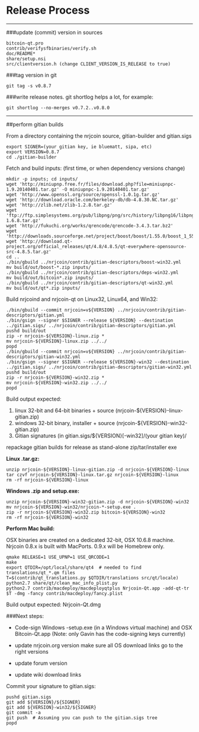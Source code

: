 Release Process
====================

* * *

###update (commit) version in sources


	bitcoin-qt.pro
	contrib/verifysfbinaries/verify.sh
	doc/README*
	share/setup.nsi
	src/clientversion.h (change CLIENT_VERSION_IS_RELEASE to true)

###tag version in git

	git tag -s v0.8.7

###write release notes. git shortlog helps a lot, for example:

	git shortlog --no-merges v0.7.2..v0.8.0

* * *

##perform gitian builds

 From a directory containing the nrjcoin source, gitian-builder and gitian.sigs
  
	export SIGNER=(your gitian key, ie bluematt, sipa, etc)
	export VERSION=0.8.7
	cd ./gitian-builder

 Fetch and build inputs: (first time, or when dependency versions change)

	mkdir -p inputs; cd inputs/
	wget 'http://miniupnp.free.fr/files/download.php?file=miniupnpc-1.9.20140401.tar.gz' -O miniupnpc-1.9.20140401.tar.gz'
	wget 'http://www.openssl.org/source/openssl-1.0.1g.tar.gz'
	wget 'http://download.oracle.com/berkeley-db/db-4.8.30.NC.tar.gz'
	wget 'http://zlib.net/zlib-1.2.8.tar.gz'
	wget 'ftp://ftp.simplesystems.org/pub/libpng/png/src/history/libpng16/libpng-1.6.8.tar.gz'
	wget 'http://fukuchi.org/works/qrencode/qrencode-3.4.3.tar.bz2'
	wget 'http://downloads.sourceforge.net/project/boost/boost/1.55.0/boost_1_55_0.tar.bz2'
	wget 'http://download.qt-project.org/official_releases/qt/4.8/4.8.5/qt-everywhere-opensource-src-4.8.5.tar.gz'
	cd ..
	./bin/gbuild ../nrjcoin/contrib/gitian-descriptors/boost-win32.yml
	mv build/out/boost-*.zip inputs/
	./bin/gbuild ../nrjcoin/contrib/gitian-descriptors/deps-win32.yml
	mv build/out/bitcoin*.zip inputs/
	./bin/gbuild ../nrjcoin/contrib/gitian-descriptors/qt-win32.yml
	mv build/out/qt*.zip inputs/

 Build nrjcoind and nrjcoin-qt on Linux32, Linux64, and Win32:
  
	./bin/gbuild --commit nrjcoin=v${VERSION} ../nrjcoin/contrib/gitian-descriptors/gitian.yml
	./bin/gsign --signer $SIGNER --release ${VERSION} --destination ../gitian.sigs/ ../nrjcoin/contrib/gitian-descriptors/gitian.yml
	pushd build/out
	zip -r nrjcoin-${VERSION}-linux.zip *
	mv nrjcoin-${VERSION}-linux.zip ../../
	popd
	./bin/gbuild --commit nrjcoin=v${VERSION} ../nrjcoin/contrib/gitian-descriptors/gitian-win32.yml
	./bin/gsign --signer $SIGNER --release ${VERSION}-win32 --destination ../gitian.sigs/ ../nrjcoin/contrib/gitian-descriptors/gitian-win32.yml
	pushd build/out
	zip -r nrjcoin-${VERSION}-win32.zip *
	mv nrjcoin-${VERSION}-win32.zip ../../
	popd

  Build output expected:

  1. linux 32-bit and 64-bit binaries + source (nrjcoin-${VERSION}-linux-gitian.zip)
  2. windows 32-bit binary, installer + source (nrjcoin-${VERSION}-win32-gitian.zip)
  3. Gitian signatures (in gitian.sigs/${VERSION}[-win32]/(your gitian key)/

repackage gitian builds for release as stand-alone zip/tar/installer exe

**Linux .tar.gz:**

	unzip nrjcoin-${VERSION}-linux-gitian.zip -d nrjcoin-${VERSION}-linux
	tar czvf nrjcoin-${VERSION}-linux.tar.gz nrjcoin-${VERSION}-linux
	rm -rf nrjcoin-${VERSION}-linux

**Windows .zip and setup.exe:**

	unzip nrjcoin-${VERSION}-win32-gitian.zip -d nrjcoin-${VERSION}-win32
	mv nrjcoin-${VERSION}-win32/nrjcoin-*-setup.exe .
	zip -r nrjcoin-${VERSION}-win32.zip bitcoin-${VERSION}-win32
	rm -rf nrjcoin-${VERSION}-win32

**Perform Mac build:**

  OSX binaries are created on a dedicated 32-bit, OSX 10.6.8 machine.
  Nrjcoin 0.8.x is built with MacPorts.  0.9.x will be Homebrew only.

	qmake RELEASE=1 USE_UPNP=1 USE_QRCODE=1
	make
	export QTDIR=/opt/local/share/qt4  # needed to find translations/qt_*.qm files
	T=$(contrib/qt_translations.py $QTDIR/translations src/qt/locale)
	python2.7 share/qt/clean_mac_info_plist.py
	python2.7 contrib/macdeploy/macdeployqtplus Nrjcoin-Qt.app -add-qt-tr $T -dmg -fancy contrib/macdeploy/fancy.plist

 Build output expected: Nrjcoin-Qt.dmg

###Next steps:

* Code-sign Windows -setup.exe (in a Windows virtual machine) and
  OSX Bitcoin-Qt.app (Note: only Gavin has the code-signing keys currently)

* update nrjcoin.org version
  make sure all OS download links go to the right versions

* update forum version

* update wiki download links

Commit your signature to gitian.sigs:

	pushd gitian.sigs
	git add ${VERSION}/${SIGNER}
	git add ${VERSION}-win32/${SIGNER}
	git commit -a
	git push  # Assuming you can push to the gitian.sigs tree
	popd


